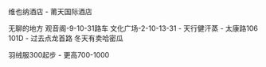 

维也纳酒店 - 莆天国际酒店


无聊的地方
观音阁-9-10-31路车
文化广场-2-10-13-31 - 天行健汗蒸 - 太康路106 101D  - 过去点龙首路 冬天有卖哈密瓜


羽绒服300起步 - 更高700-1000
